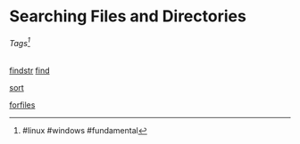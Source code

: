 # Searching Files and Directories
###### Tags[^1]
[findstr](../../Tools,%20Binaries,%20and%20Programs/Windows/Fundamental%20Windows%20CLI/findstr.md)
[find](../../Tools,%20Binaries,%20and%20Programs/Linux%20CLI%20Utilities/Fundamental%20Linux/find.md)

[sort](../../Tools,%20Binaries,%20and%20Programs/Windows/Fundamental%20Windows%20CLI/sort.md)

[forfiles](../../Tools,%20Binaries,%20and%20Programs/Windows/Fundamental%20Windows%20CLI/forfiles.md)

[^1]: #linux #windows #fundamental 